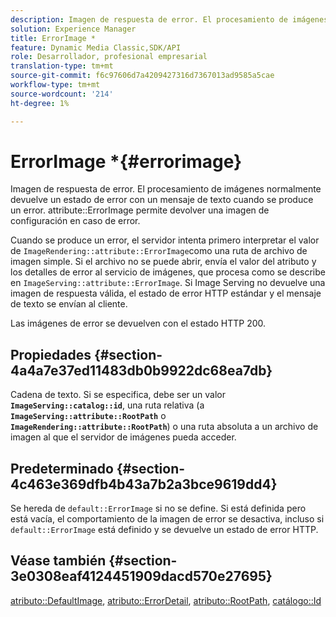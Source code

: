 ```yaml
---
description: Imagen de respuesta de error. El procesamiento de imágenes normalmente devuelve un estado de error con un mensaje de texto cuando se produce un error. atributo ErrorImage permite que la configuración de una imagen se devuelva en caso de error.
solution: Experience Manager
title: ErrorImage *
feature: Dynamic Media Classic,SDK/API
role: Desarrollador, profesional empresarial
translation-type: tm+mt
source-git-commit: f6c97606d7a4209427316d7367013ad9585a5cae
workflow-type: tm+mt
source-wordcount: '214'
ht-degree: 1%

---
```



# ErrorImage *{#errorimage}

Imagen de respuesta de error. El procesamiento de imágenes normalmente devuelve un estado de error con un mensaje de texto cuando se produce un error. attribute::ErrorImage permite devolver una imagen de configuración en caso de error.

Cuando se produce un error, el servidor intenta primero interpretar el valor de `ImageRendering::attribute::ErrorImage`como una ruta de archivo de imagen simple. Si el archivo no se puede abrir, envía el valor del atributo y los detalles de error al servicio de imágenes, que procesa como se describe en `ImageServing::attribute::ErrorImage`. Si Image Serving no devuelve una imagen de respuesta válida, el estado de error HTTP estándar y el mensaje de texto se envían al cliente.

Las imágenes de error se devuelven con el estado HTTP 200.

## Propiedades {#section-4a4a7e37ed11483db0b9922dc68ea7db}

Cadena de texto. Si se especifica, debe ser un valor **`ImageServing::catalog::id`**, una ruta relativa (a **`ImageServing::attribute::RootPath`** o **`ImageRendering::attribute::RootPath`**) o una ruta absoluta a un archivo de imagen al que el servidor de imágenes pueda acceder.

## Predeterminado {#section-4c463e369dfb4b43a7b2a3bce9619dd4}

Se hereda de `default::ErrorImage` si no se define. Si está definida pero está vacía, el comportamiento de la imagen de error se desactiva, incluso si `default::ErrorImage` está definido y se devuelve un estado de error HTTP.

## Véase también {#section-3e0308eaf4124451909dacd570e27695}

[atributo::DefaultImage](../../../../../ir-api/material-cat/image-rendering-api-ref/c-ir-material-catalog/c-ir-attributes-reference/r-ir-defaultpix.md#reference-102c98f9b5d24d2aaaeb756653fb0e6f),  [atributo::ErrorDetail](../../../../../ir-api/material-cat/image-rendering-api-ref/c-ir-material-catalog/c-ir-attributes-reference/r-ir-errordetail.md#reference-123b56eed6cf49cea6e0490672b7c53b),  [atributo::RootPath](../../../../../ir-api/material-cat/image-rendering-api-ref/c-ir-material-catalog/c-ir-attributes-reference/r-ir-rootpath.md#reference-a4d7c96b62e14fcbad1740c702f160f3),  [catálogo::Id](../../../../../ir-api/material-cat/image-rendering-api-ref/c-ir-material-catalog/c-ir-material-data-reference/r-ir-id.md#reference-cba2a53a952e403fb57a4e8569f9cf85)
